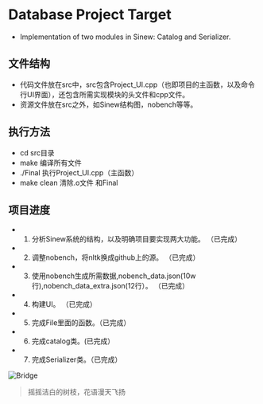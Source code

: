 # Database Project Target
* Implementation of two modules in Sinew: Catalog and Serializer.

## 文件结构
* 代码文件放在src中，src包含Project_UI.cpp（也即项目的主函数，以及命令行UI界面），还包含所需实现模块的头文件和cpp文件。
* 资源文件放在src之外，如Sinew结构图，nobench等等。

## 执行方法
* cd src目录
* make 编译所有文件
* ./Final 执行Project_UI.cpp（主函数）
* make clean 清除.o文件 和Final

## 项目进度

* 1. 分析Sinew系统的结构，以及明确项目要实现两大功能。 （已完成）
* 2. 调整nobench，将nltk换成github上的源。 （已完成）
* 3. 使用nobench生成所需数据,nobench_data.json(10w行),nobench_data_extra.json(12行）。 （已完成）
* 4. 构建UI。 （已完成）
* 5. 完成File里面的函数。（已完成）
* 6. 完成catalog类。(已完成）
* 7. 完成Serializer类。（已完成）

![Bridge](http://image.baidu.com/search/detail?ct=503316480&z=0&ipn=d&word=%E6%A1%A5&step_word=&pn=76&spn=0&di=44734338220&pi=&rn=1&tn=baiduimagedetail&is=0%2C0&istype=0&ie=utf-8&oe=utf-8&in=7600&cl=2&lm=-1&st=-1&cs=3859621855%2C2817106539&os=3302671611%2C1018383402&adpicid=0&ln=1000&fr=&fmq=1436100182771_R&ic=0&s=undefined&se=&sme=0&tab=0&width=&height=&face=undefined&ist=&jit=&cg=&bdtype=0&objurl=http%3A%2F%2Fpic.jschina.com.cn%2F0%2F14%2F66%2F82%2F14668253_983978.jpg&fromurl=ippr_z2C%24qAzdH3FAzdH3F3fgjof_z%26e3B3fvitgw_z%26e3Bv54_z%26e3BvgAzdH3Ffyfpj4AzdH3Fda8dAzdH3F88AzdH3FdnAzdH3Fa8cn89lbb_z%26e3Bfip4s&gsm=0)
> 摇摇洁白的树枝，花语漫天飞扬

